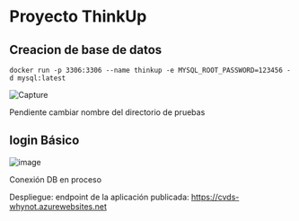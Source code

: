 # Proyecto ThinkUp

## Creacion de base de datos

`docker run -p 3306:3306 --name thinkup -e MYSQL_ROOT_PASSWORD=123456 -d mysql:latest`

![Capture](https://user-images.githubusercontent.com/63562181/233177588-f8093008-af77-45f4-a24c-992ff1839851.PNG)

Pendiente cambiar nombre del directorio de pruebas

## login Básico

![image](https://user-images.githubusercontent.com/63562181/233701538-12058fd6-3a0d-4e14-8abb-f083a0fe3790.png)

Conexión DB en proceso


Despliegue:
endpoint de la aplicación publicada: https://cvds-whynot.azurewebsites.net

